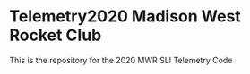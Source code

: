 # Telemetry2020 Madison West Rocket Club

This is the repository for the 2020 MWR SLI Telemetry Code
